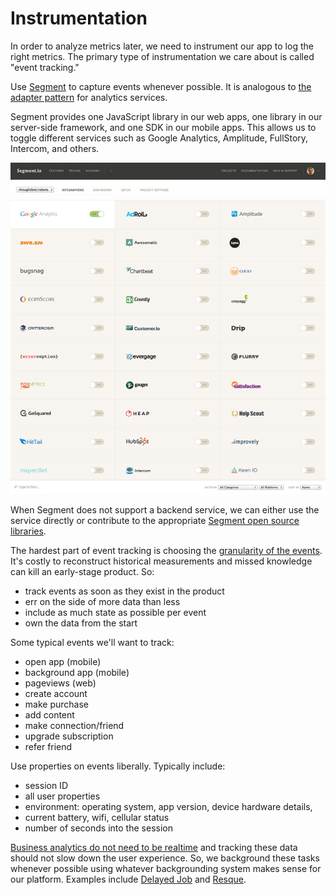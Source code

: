 # Instrumentation

In order to analyze metrics later, we need to instrument our app to log the right metrics. The primary type of instrumentation we care about is called "event tracking."

Use [Segment](https://segment.com/) to capture events whenever possible. It is analogous to [the adapter pattern](http://sourcemaking.com/design_patterns/adapter) for analytics services.

Segment provides one JavaScript library in our web apps, one library in our server-side framework, and one SDK in our mobile apps. This allows us to toggle different services such as Google Analytics, Amplitude, FullStory, Intercom, and others.

![Segment](../.vuepress/public/images/segment-io.jpg)

When Segment does not support a backend service, we can either use the service directly or contribute to the appropriate [Segment open source libraries](https://segment.com/libraries/analytics.js).

The hardest part of event tracking is choosing the [granularity of the events](http://qr.ae/GBPdx). It's costly to reconstruct historical measurements and missed knowledge can kill an early-stage product. So:

* track events as soon as they exist in the product
* err on the side of more data than less
* include as much state as possible per event
* own the data from the start

Some typical events we'll want to track:

* open app (mobile)
* background app (mobile)
* pageviews (web)
* create account
* make purchase
* add content
* make connection/friend
* upgrade subscription
* refer friend

Use properties on events liberally. Typically include:

* session ID
* all user properties
* environment: operating system, app version, device hardware details,
* current battery, wifi, cellular status
* number of seconds into the session

[Business analytics do not need to be realtime](http://mcfunley.com/whom-the-gods-would-destroy-they-first-give-real-time-analytics) and tracking these data should not slow down the user experience. So, we background these tasks whenever possible using whatever backgrounding system makes sense for our platform. Examples include [Delayed Job](https://github.com/collectiveidea/delayed_job) and [Resque](https://github.com/resque/resque).
